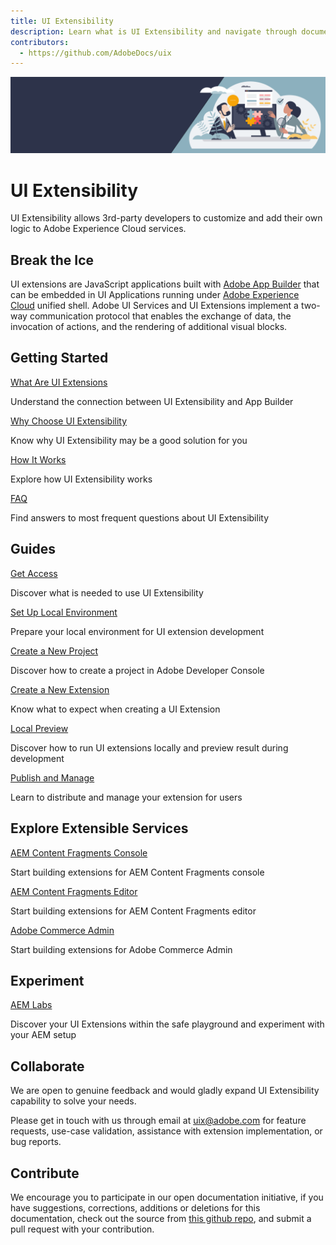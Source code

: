 ```yaml
---
title: UI Extensibility
description: Learn what is UI Extensibility and navigate through documentation 
contributors:
  - https://github.com/AdobeDocs/uix
---
```



<Hero slots="image, heading, text" background="70,76,98"/>

![](banner.png)

# UI Extensibility

UI Extensibility allows 3rd-party developers to customize and add their own logic to Adobe Experience Cloud services.

## Break the Ice

UI extensions are JavaScript applications built with [Adobe App Builder](https://developer.adobe.com/app-builder/docs/overview/) that can be embedded in UI Applications running under [Adobe Experience Cloud](https://experience.adobe.com/) unified shell. Adobe UI Services and UI Extensions implement a two-way communication protocol that enables the exchange of data, the invocation of actions, and the rendering of additional visual blocks.

<DiscoverBlock slots="heading, link, text"/>

## Getting Started

[What Are UI Extensions](getting-started/app-builder)

Understand the connection between UI Extensibility and App Builder

<DiscoverBlock slots="link, text"/>

[Why Choose UI Extensibility](getting-started/reason)

Know why UI Extensibility may be a good solution for you

<DiscoverBlock slots="link, text"/>

[How It Works](getting-started/design)

Explore how UI Extensibility works

<DiscoverBlock slots="link, text"/>

[FAQ](getting-started/faq)

Find answers to most frequent questions about UI Extensibility

<DiscoverBlock slots="heading, link, text"/>

## Guides

[Get Access](guides/get-access)

Discover what is needed to use UI Extensibility

<DiscoverBlock slots="link, text"/>

[Set Up Local Environment](guides/local-environment)

Prepare your local environment for UI extension development

<DiscoverBlock slots="link, text"/>

[Create a New Project](guides/creating-project-in-dev-console)

Discover how to create a project in Adobe Developer Console

<DiscoverBlock slots="link, text"/>

[Create a New Extension](guides/development-flow)
    
Know what to expect when creating a UI Extension

<DiscoverBlock slots="link, text"/>

[Local Preview](guides/preview-extension-locally)

Discover how to run UI extensions locally and preview result during development

<DiscoverBlock slots="link, text"/>

[Publish and Manage](guides/publication)
    
Learn to distribute and manage your extension for users

<DiscoverBlock slots="heading, link, text"/>

## Explore Extensible Services

[AEM Content Fragments Console](services/aem-cf-console-admin/)

Start building extensions for AEM Content Fragments console

<DiscoverBlock slots="link, text"/>

[AEM Content Fragments Editor](services/aem-cf-editor/)

Start building extensions for AEM Content Fragments editor

<DiscoverBlock slots="link, text"/>

[Adobe Commerce Admin](https://developer.adobe.com/commerce/extensibility/admin-ui-sdk/)

Start building extensions for Adobe Commerce Admin

<DiscoverBlock slots="heading, link, text"/>

## Experiment

[AEM Labs](aem-labs/)

Discover your UI Extensions within the safe playground and experiment with your AEM setup

## Collaborate

We are open to genuine feedback and would gladly expand UI Extensibility capability to solve your needs.

Please get in touch with us through email at uix@adobe.com for feature requests, use-case validation, assistance with extension implementation, or bug reports.

## Contribute

We encourage you to participate in our open documentation initiative, if you have suggestions, corrections, additions or deletions for this documentation, check out the source from [this github repo](https://github.com/AdobeDocs/uix), and submit a pull request with your contribution.
